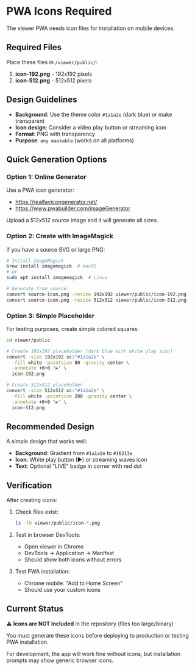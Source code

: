 # PWA Icons Required

The viewer PWA needs icon files for installation on mobile devices.

## Required Files

Place these files in `/viewer/public/`:

1. **icon-192.png** - 192x192 pixels
2. **icon-512.png** - 512x512 pixels

## Design Guidelines

- **Background**: Use the theme color `#1a1a2e` (dark blue) or make transparent
- **Icon design**: Consider a video play button or streaming icon
- **Format**: PNG with transparency
- **Purpose**: `any maskable` (works on all platforms)

## Quick Generation Options

### Option 1: Online Generator

Use a PWA icon generator:
- https://realfavicongenerator.net/
- https://www.pwabuilder.com/imageGenerator

Upload a 512x512 source image and it will generate all sizes.

### Option 2: Create with ImageMagick

If you have a source SVG or large PNG:

```bash
# Install ImageMagick
brew install imagemagick  # macOS
# or
sudo apt install imagemagick  # Linux

# Generate from source
convert source-icon.png -resize 192x192 viewer/public/icon-192.png
convert source-icon.png -resize 512x512 viewer/public/icon-512.png
```

### Option 3: Simple Placeholder

For testing purposes, create simple colored squares:

```bash
cd viewer/public

# Create 192x192 placeholder (dark blue with white play icon)
convert -size 192x192 xc:"#1a1a2e" \
  -fill white -pointsize 80 -gravity center \
  -annotate +0+0 "▶" \
  icon-192.png

# Create 512x512 placeholder
convert -size 512x512 xc:"#1a1a2e" \
  -fill white -pointsize 200 -gravity center \
  -annotate +0+0 "▶" \
  icon-512.png
```

## Recommended Design

A simple design that works well:
- **Background**: Gradient from `#1a1a2e` to `#16213e`
- **Icon**: White play button (▶) or streaming waves icon
- **Text**: Optional "LIVE" badge in corner with red dot

## Verification

After creating icons:

1. Check files exist:
   ```bash
   ls -lh viewer/public/icon-*.png
   ```

2. Test in browser DevTools:
   - Open viewer in Chrome
   - DevTools → Application → Manifest
   - Should show both icons without errors

3. Test PWA installation:
   - Chrome mobile: "Add to Home Screen"
   - Should use your custom icons

## Current Status

⚠️ **Icons are NOT included** in the repository (files too large/binary)

You must generate these icons before deploying to production or testing PWA installation.

For development, the app will work fine without icons, but installation prompts may show generic browser icons.

